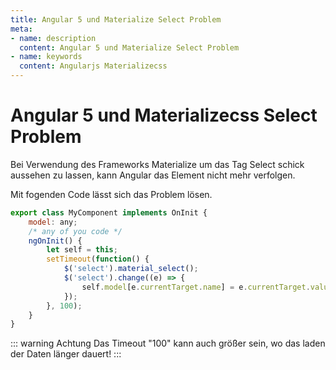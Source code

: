 ```yaml
---
title: Angular 5 und Materialize Select Problem
meta:
- name: description
  content: Angular 5 und Materialize Select Problem
- name: keywords 
  content: Angularjs Materializecss
---
```


# Angular 5 und Materializecss Select Problem
 
Bei Verwendung des Frameworks Materialize um das Tag Select schick aussehen zu lassen, kann Angular das Element nicht mehr verfolgen.

Mit fogenden Code lässt sich das Problem lösen.

```js
export class MyComponent implements OnInit {
    model: any;
    /* any of you code */
    ngOnInit() {
        let self = this;
        setTimeout(function() {
            $('select').material_select();
            $('select').change((e) => {
                self.model[e.currentTarget.name] = e.currentTarget.value;
            });
        }, 100);
    }
}
```

::: warning Achtung
Das Timeout "100" kann auch größer sein, wo das laden der Daten länger dauert!
:::